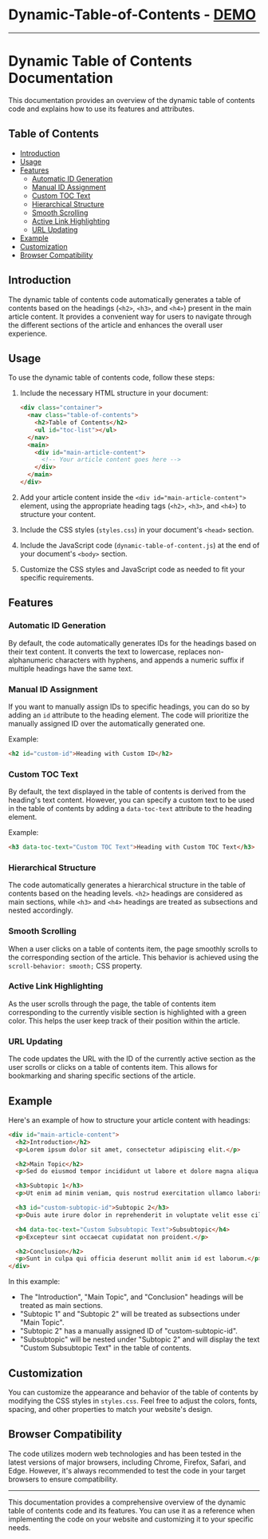 # Dynamic-Table-of-Contents - [DEMO](https://sajaym.github.io/Dynamic-Table-of-Contents/)
---

# Dynamic Table of Contents Documentation

This documentation provides an overview of the dynamic table of contents code and explains how to use its features and attributes.

## Table of Contents
- [Introduction](#introduction)
- [Usage](#usage)
- [Features](#features)
  - [Automatic ID Generation](#automatic-id-generation)
  - [Manual ID Assignment](#manual-id-assignment)
  - [Custom TOC Text](#custom-toc-text)
  - [Hierarchical Structure](#hierarchical-structure)
  - [Smooth Scrolling](#smooth-scrolling)
  - [Active Link Highlighting](#active-link-highlighting)
  - [URL Updating](#url-updating)
- [Example](#example)
- [Customization](#customization)
- [Browser Compatibility](#browser-compatibility)

## Introduction
The dynamic table of contents code automatically generates a table of contents based on the headings (`<h2>`, `<h3>`, and `<h4>`) present in the main article content. It provides a convenient way for users to navigate through the different sections of the article and enhances the overall user experience.

## Usage
To use the dynamic table of contents code, follow these steps:

1. Include the necessary HTML structure in your document:
   ```html
   <div class="container">
     <nav class="table-of-contents">
       <h2>Table of Contents</h2>
       <ul id="toc-list"></ul>
     </nav>
     <main>
       <div id="main-article-content">
         <!-- Your article content goes here -->
       </div>
     </main>
   </div>
   ```

2. Add your article content inside the `<div id="main-article-content">` element, using the appropriate heading tags (`<h2>`, `<h3>`, and `<h4>`) to structure your content.

3. Include the CSS styles (`styles.css`) in your document's `<head>` section.

4. Include the JavaScript code (`dynamic-table-of-content.js`) at the end of your document's `<body>` section.

5. Customize the CSS styles and JavaScript code as needed to fit your specific requirements.

## Features

### Automatic ID Generation
By default, the code automatically generates IDs for the headings based on their text content. It converts the text to lowercase, replaces non-alphanumeric characters with hyphens, and appends a numeric suffix if multiple headings have the same text.

### Manual ID Assignment
If you want to manually assign IDs to specific headings, you can do so by adding an `id` attribute to the heading element. The code will prioritize the manually assigned ID over the automatically generated one.

Example:
```html
<h2 id="custom-id">Heading with Custom ID</h2>
```

### Custom TOC Text
By default, the text displayed in the table of contents is derived from the heading's text content. However, you can specify a custom text to be used in the table of contents by adding a `data-toc-text` attribute to the heading element.

Example:
```html
<h3 data-toc-text="Custom TOC Text">Heading with Custom TOC Text</h3>
```

### Hierarchical Structure
The code automatically generates a hierarchical structure in the table of contents based on the heading levels. `<h2>` headings are considered as main sections, while `<h3>` and `<h4>` headings are treated as subsections and nested accordingly.

### Smooth Scrolling
When a user clicks on a table of contents item, the page smoothly scrolls to the corresponding section of the article. This behavior is achieved using the `scroll-behavior: smooth;` CSS property.

### Active Link Highlighting
As the user scrolls through the page, the table of contents item corresponding to the currently visible section is highlighted with a green color. This helps the user keep track of their position within the article.

### URL Updating
The code updates the URL with the ID of the currently active section as the user scrolls or clicks on a table of contents item. This allows for bookmarking and sharing specific sections of the article.

## Example
Here's an example of how to structure your article content with headings:

```html
<div id="main-article-content">
  <h2>Introduction</h2>
  <p>Lorem ipsum dolor sit amet, consectetur adipiscing elit.</p>

  <h2>Main Topic</h2>
  <p>Sed do eiusmod tempor incididunt ut labore et dolore magna aliqua.</p>

  <h3>Subtopic 1</h3>
  <p>Ut enim ad minim veniam, quis nostrud exercitation ullamco laboris.</p>

  <h3 id="custom-subtopic-id">Subtopic 2</h3>
  <p>Duis aute irure dolor in reprehenderit in voluptate velit esse cillum dolore.</p>

  <h4 data-toc-text="Custom Subsubtopic Text">Subsubtopic</h4>
  <p>Excepteur sint occaecat cupidatat non proident.</p>

  <h2>Conclusion</h2>
  <p>Sunt in culpa qui officia deserunt mollit anim id est laborum.</p>
</div>
```

In this example:
- The "Introduction", "Main Topic", and "Conclusion" headings will be treated as main sections.
- "Subtopic 1" and "Subtopic 2" will be treated as subsections under "Main Topic".
- "Subtopic 2" has a manually assigned ID of "custom-subtopic-id".
- "Subsubtopic" will be nested under "Subtopic 2" and will display the text "Custom Subsubtopic Text" in the table of contents.

## Customization
You can customize the appearance and behavior of the table of contents by modifying the CSS styles in `styles.css`. Feel free to adjust the colors, fonts, spacing, and other properties to match your website's design.

## Browser Compatibility
The code utilizes modern web technologies and has been tested in the latest versions of major browsers, including Chrome, Firefox, Safari, and Edge. However, it's always recommended to test the code in your target browsers to ensure compatibility.

---

This documentation provides a comprehensive overview of the dynamic table of contents code and its features. You can use it as a reference when implementing the code on your website and customizing it to your specific needs.
